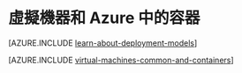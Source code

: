 <properties
    pageTitle="虛擬機器與容器 |Microsoft Azure"
    description="說明虛擬機器，Docker 以及 Linux 容器及他們的使用方式，Azure 中的每個群組中的每一種方法非常適合的每個優點及案例。"
    services="virtual-machines-windows"
    documentationCenter="virtual-machines"
    authors="squillace"
    manager="timlt"
    tags="azure-resource-manager,azure-service-management"
/>


<tags
    ms.service="virtual-machines-windows"
    ms.devlang="na"
    ms.topic="article"
    ms.tgt_pltfrm="vm-windows"
    ms.workload="infrastructure"
    ms.date="08/23/2016"
    ms.author="rasquill"
/>


# <a name="virtual-machines-and-containers-in-azure"></a>虛擬機器和 Azure 中的容器

[AZURE.INCLUDE [learn-about-deployment-models](../../includes/learn-about-deployment-models-both-include.md)]

[AZURE.INCLUDE [virtual-machines-common-and-containers](../../includes/virtual-machines-common-containers.md)]
